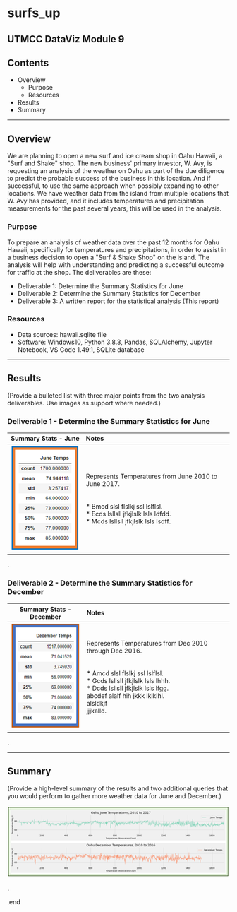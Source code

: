 # surfs_up
UTMCC DataViz Module 9
---

## Contents 
  * Overview
    - Purpose
    - Resources
  * Results
  * Summary
 

---  

## Overview 
  
  We are planning to open a new surf and ice cream shop in Oahu Hawaii, a "Surf and Shake" shop. The new business' primary investor, W. Avy, is requesting an analysis of the weather on Oahu as part of the due diligence to predict the probable success of the business in this location. And if successful, to use the same approach when possibly expanding to other locations. We have weather data from the island from multiple locations that W. Avy has provided, and it includes temperatures and precipitation measurements for the past several years, this will be used in the analysis. 

   ### Purpose
   To prepare an analysis of weather data over the past 12 months for Oahu Hawaii, specifically for temperatures and precipitations, in order to assist in a business decision to open a "Surf & Shake Shop" on the island. The analysis will help with understanding and predicting a successful outcome for traffic at the shop. The deliverables are these: 
   - Deliverable 1: Determine the Summary Statistics for June
   - Deliverable 2: Determine the Summary Statistics for December
   - Deliverable 3: A written report for the statistical analysis (This report) 
  
   

   ### Resources
  * Data sources: hawaii.sqlite file
  * Software: Windows10, Python 3.8.3, Pandas, SQLAlchemy, Jupyter Notebook, VS Code 1.49.1, SQLite database
  

--- 

## Results
  (Provide a bulleted list with three major points from the two analysis deliverables. Use images as support where needed.)

  ### Deliverable 1 - Determine the Summary Statistics for June
   
   | Summary Stats - June | Notes |
   | :---:  | :---  |
   | ![June_Temps.png](https://github.com/larrydodson/surfs_up/blob/master/June_Temps.png) | Represents Temperatures from June 2010 to June 2017. <br> <br> <br>  * Bmcd slsl flslkj ssl lslflsl. <br> * Ecds lsllsll jfkjlslk lsls ldfdd. <br> * Mcds lsllsll jfkjlslk lsls lsdff. |
  
  
  
  
.

  ### Deliverable 2 - Determine the Summary Statistics for December
  
   | Summary Stats - December | Notes |
   | :---:  | :---  |
   | ![December_Temps.png](https://github.com/larrydodson/surfs_up/blob/master/December_Temps.png) | Represents Temperatures from Dec 2010 through Dec 2016. <br> <br> <br>  * Amcd slsl flslkj ssl lslflsl. <br> * Gcds lsllsll jfkjlslk lsls lhhh. <br> * Dcds lsllsll jfkjlslk lsls lfgg. <br> abcdef alalf hih jkkk lklklhl. <br> alsldkjf <br> jjjkalld. |
   
   
.  

---


## Summary 
  (Provide a high-level summary of the results and two additional queries that you would perform to gather more weather data for June and December.)


![Temps-graph.png](https://github.com/larrydodson/surfs_up/blob/master/Temps-graph.png)

.

.end 
